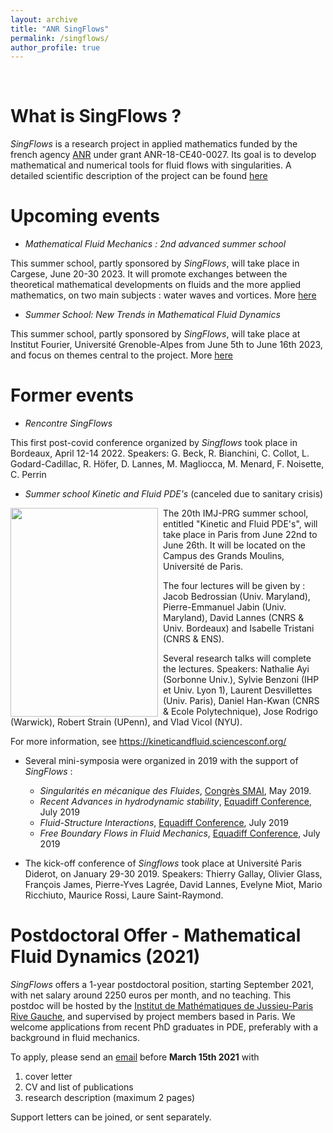 ```yaml
---
layout: archive
title: "ANR SingFlows"
permalink: /singflows/
author_profile: true
---
```


<br>

What is SingFlows ? 
===
_SingFlows_ is a research project in applied mathematics funded by the french agency [ANR](https://anr.fr/) under grant ANR-18-CE40-0027. Its goal is to develop mathematical and numerical tools for fluid flows with singularities. A detailed scientific description of the project can be found [here](/files/Scientific_description_Singflows.pdf)


Upcoming events
===

* _Mathematical Fluid Mechanics : 2nd advanced summer school_

This summer school, partly sponsored by _SingFlows_, will take place in Cargese, June 20-30 2023. It will promote exchanges between the theoretical mathematical developments on fluids and the more applied mathematics, on two main subjects : water waves and vortices. More [here](https://mfd.dma.ens.fr/2023/)

* _Summer School: New Trends in Mathematical Fluid Dynamics_

This summer school, partly sponsored by _SingFlows_, will take place at Institut Fourier, Université Grenoble-Alpes from June 5th to June 16th 2023, and focus on themes central to the project. More [here](https://if-summer2023.sciencesconf.org/)



Former events
===

* _Rencontre SingFlows_ 

This first post-covid conference organized by _Singflows_ took place in Bordeaux, April 12-14 2022. Speakers: G. Beck, R. Bianchini, C. Collot, L. Godard-Cadillac, R. Höfer, D. Lannes, M. Magliocca, M. Menard, F. Noisette, C. Perrin

* _Summer school Kinetic and Fluid PDE's_ (canceled due to sanitary crisis)

<img style="float:left;margin-right:8px;" src="/images/summer_school_2020_v16.jpg" width="236" height="334"> 
The 20th IMJ-PRG summer school, entitled "Kinetic and Fluid PDE's", will take place in Paris from June 22nd to June 26th. It will be located on the Campus des Grands Moulins, Université de Paris.

The four lectures will be given by : Jacob Bedrossian (Univ. Maryland), Pierre-Emmanuel Jabin (Univ. Maryland), David Lannes (CNRS & Univ. Bordeaux) and Isabelle Tristani (CNRS & ENS).

Several research talks will complete the lectures. Speakers: 
Nathalie Ayi (Sorbonne Univ.), Sylvie Benzoni (IHP et Univ. Lyon 1), Laurent Desvillettes (Univ. Paris), Daniel Han-Kwan (CNRS & Ecole Polytechnique), Jose Rodrigo (Warwick), Robert Strain (UPenn), and Vlad Vicol (NYU).

For more information, see <https://kineticandfluid.sciencesconf.org/>



* Several mini-symposia were organized in 2019 with the support of _SingFlows_ : 
  *  _Singularités en mécanique des Fluides_, [Congrès SMAI](http://smai.emath.fr/smai2019/), May 2019.
  *  _Recent Advances in hydrodynamic stability_, [Equadiff Conference](https://www.universiteitleiden.nl/equadiff2019), July 2019
  * _Fluid-Structure Interactions_, [Equadiff Conference](https://www.universiteitleiden.nl/equadiff2019), July 2019
  * _Free Boundary Flows in Fluid Mechanics_, [Equadiff Conference](https://www.universiteitleiden.nl/equadiff2019), July 2019

* The kick-off conference of _Singflows_ took place at Université Paris Diderot, on January 29-30 2019. Speakers:  Thierry Gallay, Olivier Glass, François James, Pierre-Yves Lagrée, David Lannes, Evelyne Miot, Mario Ricchiuto, Maurice Rossi, Laure Saint-Raymond.    

Postdoctoral Offer - Mathematical Fluid Dynamics (2021)
===
_SingFlows_ offers a 1-year postdoctoral position, starting September 2021, with net salary around 2250 euros per month, and no teaching. This postdoc will be hosted by the [Institut de Mathématiques de Jussieu-Paris Rive Gauche](https://www.imj-prg.fr/), and supervised by project members based in Paris. We welcome applications from recent PhD graduates in PDE, preferably with a background in fluid mechanics.    

To apply, please send an [email](mailto:david.gerard-varet@imj-prg.fr) before **March 15th 2021** with 
1. cover letter
2. CV and list of publications
3. research description (maximum 2 pages) 

Support letters can be joined, or sent separately. 
